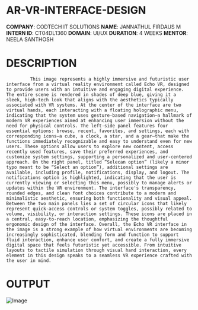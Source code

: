 # AR-VR-INTERFACE-DESIGN
**COMPANY**: CODTECH IT SOLUTIONS
**NAME**: JANNATHUL FIRDAUS M
**INTERN ID**: CT04DL1360
**DOMAIN**: UI/UX
**DURATION**: 4 WEEKS 
**MENTOR**: NEELA SANTHOSH
# DESCRIPTION
             This image represents a highly immersive and futuristic user interface from a virtual reality environment called Echo VR, designed to provide users with an intuitive and engaging digital experience. The entire scene is rendered in shades of deep blue, giving it a sleek, high-tech look that aligns with the aesthetics typically associated with VR systems. At the center of the interface are two virtual hands, each interacting with a floating holographic menu, indicating that the system uses gesture-based navigation—a hallmark of modern VR experiences aimed at enhancing user immersion without the need for physical controls. The left-side panel features four essential options: browse, recent, favorites, and settings, each with corresponding icons—a cube, a clock, a star, and a gear—that make the functions immediately recognizable and easy to understand even for new users. These options allow users to explore new content, access recently used features, save their preferred experiences, and customize system settings, supporting a personalized and user-centered approach. On the right panel, titled “Selecan option” (likely a minor typo meant to be “Select an option”), additional settings are available, including profile, notifications, display, and logout. The notifications option is highlighted, indicating that the user is currently viewing or selecting this menu, possibly to manage alerts or updates within the VR environment. The interface's transparency, rounded edges, and clean font choices contribute to a modern and minimalistic aesthetic, ensuring both functionality and visual appeal. Between the two main panels lies a set of circular icons that likely represent quick-access controls or system toggles, possibly related to volume, visibility, or interaction settings. These icons are placed in a central, easy-to-reach location, emphasizing the thoughtful ergonomic design of the interface. Overall, the Echo VR interface in the image is a strong example of how virtual environments are becoming increasingly sophisticated, blending form and function to support fluid interaction, enhance user comfort, and create a fully immersive digital space that feels futuristic yet accessible. From intuitive layouts to tactile simulation through visual hand interaction, every element in this design speaks to a seamless VR experience crafted with the user in mind.
# OUTPUT

![Image](https://github.com/user-attachments/assets/7a9923d8-5675-4b2d-b56b-c38a42223e47)
